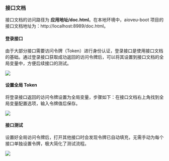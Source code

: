 ### 接口文档

接口文档的访问路径为 **应用地址/doc.html**。在本地环境中，aioveu-boot 项目的接口文档地址为：http://localhost:8989/doc.html。



#### 登录接口

由于大部分接口需要访问令牌（Token）进行身份认证，登录接口是使用接口文档的基础。通过登录接口获取成功返回的访问令牌后，可以将其设置到接口文档的全局变量中，方便后续接口的测试。



![](F:\Coding\Github\aioveu-boot-doc\功能详解与操作手册\4操作指南\4.3.1.png)



#### 设置全局 Token

将登录接口返回的访问令牌设置为全局变量，步骤如下：在接口文档右上角找到全局变量配置选项，输入令牌值后保存。



![](F:\Coding\Github\aioveu-boot-doc\功能详解与操作手册\4操作指南\4.3.2.png)



#### 接口测试

设置好全局访问令牌后，打开其他接口时会发现令牌已自动填充，无需手动为每个接口单独设置令牌，极大简化了测试流程。



![](F:\Coding\Github\aioveu-boot-doc\功能详解与操作手册\4操作指南\4.3.3.png)
